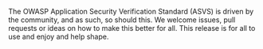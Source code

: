 The OWASP Application Security Verification Standard (ASVS) is driven by the community, and as such, so should this.
We welcome issues, pull requests or ideas on how to make this better for all. This release is for all to use and enjoy and help shape. 
